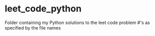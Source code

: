 # leet_code_python

Folder containing my Python solutions to the leet code problem #'s as specified by the file names